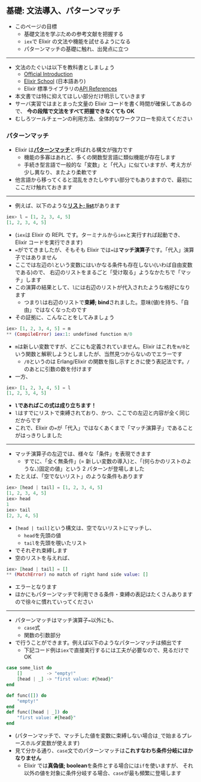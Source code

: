 ## 基礎: 文法導入、パターンマッチ

- このページの目標
  - 基礎文法を学ぶための参考文献を把握する
  - `iex`で Elixir の文法や機能を試せるようになる
  - パターンマッチの基礎に触れ、出発点に立つ

---

- 文法のたぐいは以下を教科書としましょう
  - [Official Introduction](https://elixir-lang.org/getting-started/introduction.html)
  - [Elixir School](https://elixirschool.com/ja/lessons/basics/basics/) (日本語あり)
  - Elixir 標準ライブラリの[API References](https://hexdocs.pm/elixir/api-reference.html)
- 本文書では特に抑えてほしい部分だけ明示していきます
- サーバ実習ではまとまった文量の Elixir コードを書く時間が確保してあるので、
  **今の段階で文法をすべて把握できなくても OK**
- むしろツールチェーンの利用方法、全体的なワークフローを抑えてください

### パターンマッチ

- Elixir は[**パターンマッチ**](https://elixirschool.com/ja/lessons/basics/pattern-matching/)と呼ばれる構文が強力です
  - 機能の多寡はあれど、多くの関数型言語に類似機能が存在します
  - 手続き型言語で一般的な「変数」と「代入」に似ていますが、考え方が少し異なり、またより柔軟です
- 他言語から移ってくると混乱をきたしやすい部分でもありますので、最初にここだけ触れておきます

---

- 例えば、以下のような[**リスト; list**](https://elixirschool.com/ja/lessons/basics/collections/#%E3%83%AA%E3%82%B9%E3%83%88)があります

```elixir
iex> l = [1, 2, 3, 4, 5]
[1, 2, 3, 4, 5]
```

- (`iex`は Elixir の REPL です。ターミナルから`iex`と実行すれば起動でき、Elixir コードを実行できます)
- `=`がでてきましたが、そもそも Elixir では`=`は**マッチ演算子**です。「代入」演算子ではありません
- ここでは左辺の`l`という変数にはいかなる条件も存在しない(いわば自由変数である)ので、
  右辺のリストをまるごと「受け取る」ようなかたちで「マッチ」します
- この演算の結果として、`l`には右辺のリストが代入されたような格好になります
  - つまり`l`は右辺のリストで**束縛; bind**されました。意味(値)を持ち、「自由」ではなくなったのです
- その証拠に、こんなことをしてみましょう

```elixir
iex> [1, 2, 3, 4, 5] = m
** (CompileError) iex:1: undefined function m/0
```

- `m`は新しい変数ですが、どこにも定義されていません。Elixir はこれを`m/0`という関数と解釈しようとしましたが、当然見つからないのでエラーです
  - `/0`というのは Erlang/Elixir の関数を指し示すときに使う表記法です。`/`のあとに引数の数を付けます
- 一方、

```elixir
iex> [1, 2, 3, 4, 5] = l
[1, 2, 3, 4, 5]
```

- **`l`であればこの式は成り立ちます！**
- `l`はすでにリストで束縛されており、かつ、ここでの左辺と内容が全く同じだからです
- これで、Elixir の`=`が「代入」ではなくあくまで「マッチ演算子」であることがはっきりしました

---

- マッチ演算子の左辺では、様々な「条件」を表現できます
  - すでに、「全く無条件」(= 新しい変数の導入)と、「(何らかのリストのような、)固定の値」という 2 パターンが登場しました
- たとえば、「空でないリスト」のような条件もあります

```elixir
iex> [head | tail] = [1, 2, 3, 4, 5]
[1, 2, 3, 4, 5]
iex> head
1
iex> tail
[2, 3, 4, 5]
```

- `[head | tail]`という構文は、空でないリストにマッチし、
  - `head`を先頭の値
  - `tail`を先頭を覗いたリスト
- でそれぞれ束縛します
- 空のリストを与えれば、

```elixir
iex> [head | tail] = []
** (MatchError) no match of right hand side value: []
```

- エラーとなります
- ほかにもパターンマッチで利用できる条件・束縛の表記はたくさんありますので徐々に慣れていってください

---

- パターンマッチはマッチ演算子`=`以外にも、
  - `case`式
  - 関数の引数部分
- で行うことができます。例えば以下のようなパターンマッチは頻出です
  - 下記コード例は`iex`で直接実行するには工夫が必要なので、見るだけで OK

```elixir
case some_list do
    []         -> "empty!"
    [head | _] -> "first value: #{head}"
end

def func([]) do
    "empty!"
end
def func([head | _]) do
    "first value: #{head}"
end
```

- (パターンマッチで、マッチした値を変数に束縛しない場合は`_`で始まるプレースホルダ変数が使えます)
- 見て分かる通り、`case`文でのパターンマッチは**これすなわち条件分岐にほかなりません**
  - Elixir では**真偽値; boolean**を条件とする場合には`if`を使いますが、
    それ以外の値を対象に条件分岐する場合、`case`が最も頻繁に登場します
